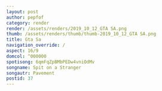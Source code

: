 ```yaml
---
layout: post
author: pepfof
category: render
render: /assets/renders/2019_10_12_GTA SA.png
thumb: /assets/renders/thumb/thumb-2019_10_12_GTA SA.png
title: Gta Sa
navigation_override: /
aspect: 16/9
domcol: ^000000
spotisong: 6qmFqZpBMbPEDw4vniOdMv
songname: Spit on a Stranger
songautr: Pavement
postid: 37
---
```


<!--USER BEGIN 1-->

<!--USER END 1-->

<!--more-->
<!--USER BEGIN 2-->

<!--USER END 2-->


